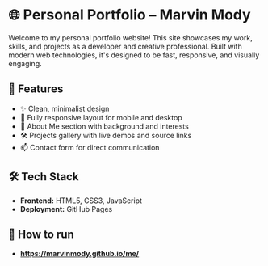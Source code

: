 # 🌐 Personal Portfolio – Marvin Mody

Welcome to my personal portfolio website! This site showcases my work, skills, and projects as a developer and creative professional. Built with modern web technologies, it's designed to be fast, responsive, and visually engaging.

## 🚀 Features

- ✨ Clean, minimalist design
- 📱 Fully responsive layout for mobile and desktop
- 🧠 About Me section with background and interests
- 🛠️ Projects gallery with live demos and source links
- 📫 Contact form for direct communication

## 🛠️ Tech Stack

- **Frontend:** HTML5, CSS3, JavaScript
- **Deployment:** GitHub Pages

## 📁 How to run
- **https://marvinmody.github.io/me/**

